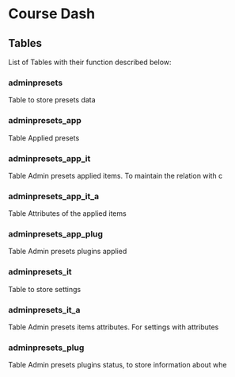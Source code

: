# Course Dash

## Tables

List of Tables with their function described below:

### adminpresets

Table to store presets data

### adminpresets_app

Table Applied presets

### adminpresets_app_it

Table Admin presets applied items. To maintain the relation with c

### adminpresets_app_it_a

Table Attributes of the applied items

### adminpresets_app_plug

Table Admin presets plugins applied

### adminpresets_it

Table to store settings

### adminpresets_it_a

Table Admin presets items attributes. For settings with attributes

### adminpresets_plug

Table Admin presets plugins status, to store information about whe
